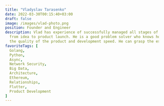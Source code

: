 ```yaml
---
title: "Vladyslav Tarasenko"
date: 2022-03-30T00:15:40+03:00
draft: false
image: /images/vlad-photo.png
position: Founder and Engineer
description: Vlad has experience of successfully managed all stages of the development process 
  from idea to product launch. He is a good problem solver who knows how to find a balance between 
  the quality of the product and development speed. He can grasp the essence of the project at hand.
favoriteTags: [
  Golang,
  Python,
  Async,
  Network Security,
  Big Data,
  Architecture,
  Ethereum,
  Relationships,
  Flutter,
  Product Development
]
---
```


